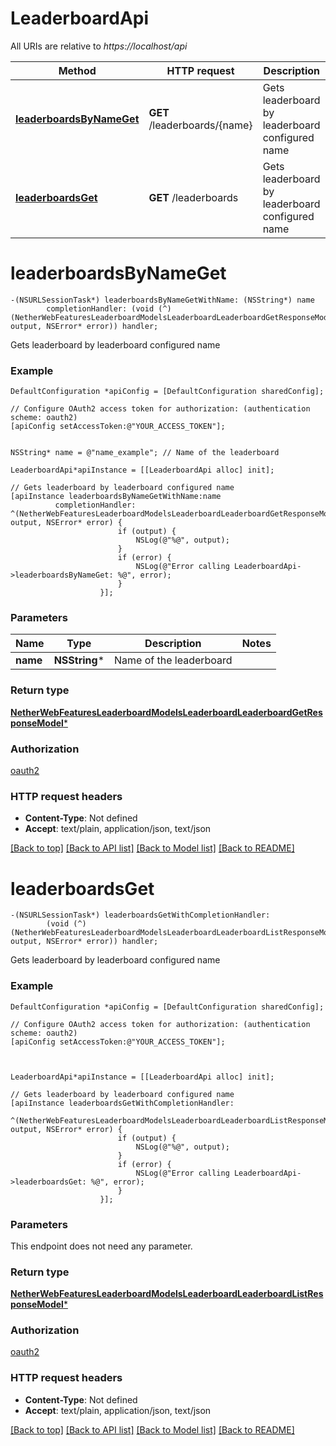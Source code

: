 # LeaderboardApi

All URIs are relative to *https://localhost/api*

Method | HTTP request | Description
------------- | ------------- | -------------
[**leaderboardsByNameGet**](LeaderboardApi.md#leaderboardsbynameget) | **GET** /leaderboards/{name} | Gets leaderboard by leaderboard configured name
[**leaderboardsGet**](LeaderboardApi.md#leaderboardsget) | **GET** /leaderboards | Gets leaderboard by leaderboard configured name


# **leaderboardsByNameGet**
```objc
-(NSURLSessionTask*) leaderboardsByNameGetWithName: (NSString*) name
        completionHandler: (void (^)(NetherWebFeaturesLeaderboardModelsLeaderboardLeaderboardGetResponseModel* output, NSError* error)) handler;
```

Gets leaderboard by leaderboard configured name

### Example 
```objc
DefaultConfiguration *apiConfig = [DefaultConfiguration sharedConfig];

// Configure OAuth2 access token for authorization: (authentication scheme: oauth2)
[apiConfig setAccessToken:@"YOUR_ACCESS_TOKEN"];


NSString* name = @"name_example"; // Name of the leaderboard

LeaderboardApi*apiInstance = [[LeaderboardApi alloc] init];

// Gets leaderboard by leaderboard configured name
[apiInstance leaderboardsByNameGetWithName:name
          completionHandler: ^(NetherWebFeaturesLeaderboardModelsLeaderboardLeaderboardGetResponseModel* output, NSError* error) {
                        if (output) {
                            NSLog(@"%@", output);
                        }
                        if (error) {
                            NSLog(@"Error calling LeaderboardApi->leaderboardsByNameGet: %@", error);
                        }
                    }];
```

### Parameters

Name | Type | Description  | Notes
------------- | ------------- | ------------- | -------------
 **name** | **NSString***| Name of the leaderboard | 

### Return type

[**NetherWebFeaturesLeaderboardModelsLeaderboardLeaderboardGetResponseModel***](NetherWebFeaturesLeaderboardModelsLeaderboardLeaderboardGetResponseModel.md)

### Authorization

[oauth2](../README.md#oauth2)

### HTTP request headers

 - **Content-Type**: Not defined
 - **Accept**: text/plain, application/json, text/json

[[Back to top]](#) [[Back to API list]](../README.md#documentation-for-api-endpoints) [[Back to Model list]](../README.md#documentation-for-models) [[Back to README]](../README.md)

# **leaderboardsGet**
```objc
-(NSURLSessionTask*) leaderboardsGetWithCompletionHandler: 
        (void (^)(NetherWebFeaturesLeaderboardModelsLeaderboardLeaderboardListResponseModel* output, NSError* error)) handler;
```

Gets leaderboard by leaderboard configured name

### Example 
```objc
DefaultConfiguration *apiConfig = [DefaultConfiguration sharedConfig];

// Configure OAuth2 access token for authorization: (authentication scheme: oauth2)
[apiConfig setAccessToken:@"YOUR_ACCESS_TOKEN"];



LeaderboardApi*apiInstance = [[LeaderboardApi alloc] init];

// Gets leaderboard by leaderboard configured name
[apiInstance leaderboardsGetWithCompletionHandler: 
          ^(NetherWebFeaturesLeaderboardModelsLeaderboardLeaderboardListResponseModel* output, NSError* error) {
                        if (output) {
                            NSLog(@"%@", output);
                        }
                        if (error) {
                            NSLog(@"Error calling LeaderboardApi->leaderboardsGet: %@", error);
                        }
                    }];
```

### Parameters
This endpoint does not need any parameter.

### Return type

[**NetherWebFeaturesLeaderboardModelsLeaderboardLeaderboardListResponseModel***](NetherWebFeaturesLeaderboardModelsLeaderboardLeaderboardListResponseModel.md)

### Authorization

[oauth2](../README.md#oauth2)

### HTTP request headers

 - **Content-Type**: Not defined
 - **Accept**: text/plain, application/json, text/json

[[Back to top]](#) [[Back to API list]](../README.md#documentation-for-api-endpoints) [[Back to Model list]](../README.md#documentation-for-models) [[Back to README]](../README.md)

